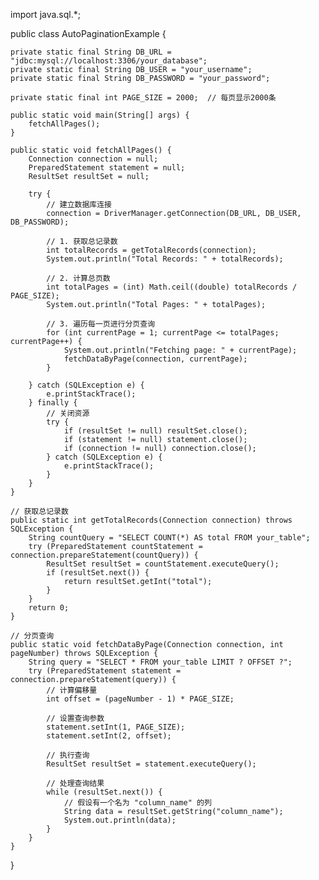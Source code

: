 import java.sql.*;

public class AutoPaginationExample {

    private static final String DB_URL = "jdbc:mysql://localhost:3306/your_database";
    private static final String DB_USER = "your_username";
    private static final String DB_PASSWORD = "your_password";
    
    private static final int PAGE_SIZE = 2000;  // 每页显示2000条

    public static void main(String[] args) {
        fetchAllPages();
    }

    public static void fetchAllPages() {
        Connection connection = null;
        PreparedStatement statement = null;
        ResultSet resultSet = null;

        try {
            // 建立数据库连接
            connection = DriverManager.getConnection(DB_URL, DB_USER, DB_PASSWORD);

            // 1. 获取总记录数
            int totalRecords = getTotalRecords(connection);
            System.out.println("Total Records: " + totalRecords);

            // 2. 计算总页数
            int totalPages = (int) Math.ceil((double) totalRecords / PAGE_SIZE);
            System.out.println("Total Pages: " + totalPages);

            // 3. 遍历每一页进行分页查询
            for (int currentPage = 1; currentPage <= totalPages; currentPage++) {
                System.out.println("Fetching page: " + currentPage);
                fetchDataByPage(connection, currentPage);
            }

        } catch (SQLException e) {
            e.printStackTrace();
        } finally {
            // 关闭资源
            try {
                if (resultSet != null) resultSet.close();
                if (statement != null) statement.close();
                if (connection != null) connection.close();
            } catch (SQLException e) {
                e.printStackTrace();
            }
        }
    }

    // 获取总记录数
    public static int getTotalRecords(Connection connection) throws SQLException {
        String countQuery = "SELECT COUNT(*) AS total FROM your_table";
        try (PreparedStatement countStatement = connection.prepareStatement(countQuery)) {
            ResultSet resultSet = countStatement.executeQuery();
            if (resultSet.next()) {
                return resultSet.getInt("total");
            }
        }
        return 0;
    }

    // 分页查询
    public static void fetchDataByPage(Connection connection, int pageNumber) throws SQLException {
        String query = "SELECT * FROM your_table LIMIT ? OFFSET ?";
        try (PreparedStatement statement = connection.prepareStatement(query)) {
            // 计算偏移量
            int offset = (pageNumber - 1) * PAGE_SIZE;

            // 设置查询参数
            statement.setInt(1, PAGE_SIZE);
            statement.setInt(2, offset);

            // 执行查询
            ResultSet resultSet = statement.executeQuery();

            // 处理查询结果
            while (resultSet.next()) {
                // 假设有一个名为 "column_name" 的列
                String data = resultSet.getString("column_name");
                System.out.println(data);
            }
        }
    }
}
